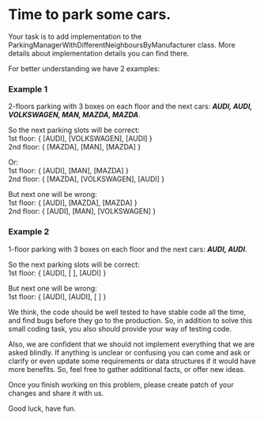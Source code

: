 # Time to park some cars.

Your task is to add implementation to the ParkingManagerWithDifferentNeighboursByManufacturer class. More details about implementation details you can find there.

For better understanding we have 2 examples:

### Example 1
2-floors parking with 3 boxes on each floor and the next cars: __*AUDI, AUDI, VOLKSWAGEN, MAN, MAZDA, MAZDA*__.

So the next parking slots will be correct:
<br>1st floor: { [AUDI], [VOLKSWAGEN], [AUDI] }
<br>2nd floor: { [MAZDA], [MAN], [MAZDA] }

Or:
<br>1st floor: { [AUDI], [MAN], [MAZDA] }
<br>2nd floor: { [MAZDA], [VOLKSWAGEN], [AUDI] }

But next one will be wrong:
<br>1st floor: { [AUDI], [MAZDA], [MAZDA] }
<br>2nd floor: { [AUDI], [MAN], [VOLKSWAGEN] }

### Example 2
1-floor parking with 3 boxes on each floor and the next cars: __*AUDI, AUDI*__.

So the next parking slots will be correct:
<br>1st floor: { [AUDI], [ ], [AUDI] }

But next one will be wrong:
<br>1st floor: { [AUDI], [AUDI], [ ] }

We think, the code should be well tested to have stable code all the time, and find bugs before they go to the production. So, in addition to solve this small coding task, you also should provide your way of testing code.

Also, we are confident that we should not implement everything that we are asked blindly. If anything is unclear or confusing you can come and ask or clarify or even update some requirements or data structures if it would have more benefits. 
So, feel free to gather additional facts, or offer new ideas.

Once you finish working on this problem, please create patch of your changes and share it with us.

Good luck, have fun.